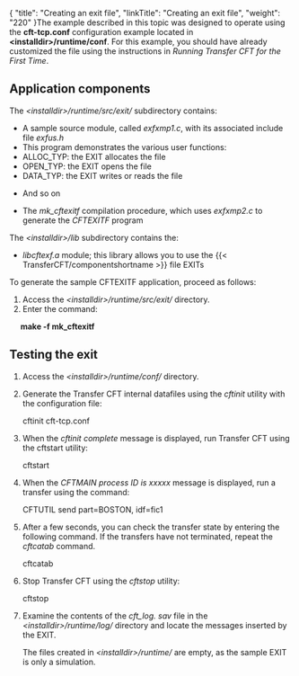 {
    "title": "Creating  an exit file",
    "linkTitle": "Creating an exit file",
    "weight": "220"
}The example described in this topic was designed to operate using the **cft-tcp.conf** configuration example located in **&lt;installdir>/runtime/conf**.
For this example, you should have already customized  the
file using the instructions in *Running Transfer
CFT for the First Time*.

## Application components

The *&lt;installdir>/runtime/src/exit/* subdirectory contains:

-   A sample source
    module, called *exfxmp1.c*, with its associated include file *exfus.h*
-   This program
    demonstrates the various user functions:
-   ALLOC\_TYP:
    the EXIT allocates the file
-   OPEN\_TYP: the
    EXIT opens the file
-   DATA\_TYP: the
    EXIT writes or reads the file

<!-- -->

-   And so on

<!-- -->

-   The *mk\_cftexitf*
    compilation procedure, which uses *exfxmp2.c* to generate the *CFTEXITF*
    program

The *&lt;installdir>/lib* subdirectory contains the:

-   *libcftexf.a*
    module; this library allows you to use the  {{< TransferCFT/componentshortname >}} file EXITs

To generate the sample CFTEXITF application, proceed as follows:

1.  Access the *&lt;installdir>/runtime/src/exit/* directory.
2.  Enter the command:

     **make
-f mk\_cftexitf**

## Testing the exit

1.  Access the *&lt;installdir>/runtime/conf/* directory.

2.  Generate the  <span class="mc-variable axway_variables.Component_Short_Name variable">Transfer CFT</span> internal datafiles
    using the *cftinit* utility with the configuration file:

    cftinit <span class="bold_in_para">cft-tcp.conf</span>

3.  When the *cftinit complete*
    message is displayed, run  <span class="mc-variable axway_variables.Component_Short_Name variable">Transfer CFT</span> using the cftstart utility:

    cftstart

4.  When the *CFTMAIN process
    ID is xxxxx* message is displayed, run a transfer using the command:

    CFTUTIL send part=BOSTON, idf=fic1

5.  After a few seconds, you can
    check the transfer state by entering the following command. If the transfers have not terminated, repeat the *cftcatab* command.

    cftcatab  

6.  Stop  <span class="mc-variable axway_variables.Component_Short_Name variable">Transfer CFT</span> using the *cftstop*
    utility:

    cftstop

7.  Examine the contents of the
    *cft\_log. sav* file in the *&lt;installdir>/runtime/log/* directory and locate the
    messages inserted by the EXIT.  
      
    The files created in *&lt;installdir>/runtime/* are empty, as the sample EXIT is
    only a simulation.
